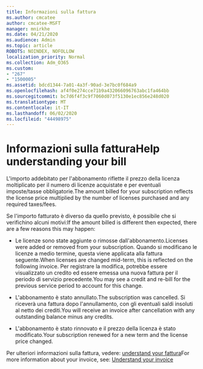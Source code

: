 ```yaml
---
title: Informazioni sulla fattura
ms.author: cmcatee
author: cmcatee-MSFT
manager: mnirkhe
ms.date: 04/21/2020
ms.audience: Admin
ms.topic: article
ROBOTS: NOINDEX, NOFOLLOW
localization_priority: Normal
ms.collection: Adm_O365
ms.custom:
- "267"
- "1500005"
ms.assetid: bdcd1344-7a01-4a3f-90ad-3e7bc0f684a9
ms.openlocfilehash: af4f0e274cce71b9a432066096763abc1fa464bb
ms.sourcegitcommit: bc7d6f4f3c9f7060d073f5130e1ec856e248d020
ms.translationtype: MT
ms.contentlocale: it-IT
ms.lasthandoff: 06/02/2020
ms.locfileid: "44498975"
---
```

# <a name="help-understanding-your-bill"></a><span data-ttu-id="058cd-102">Informazioni sulla fattura</span><span class="sxs-lookup"><span data-stu-id="058cd-102">Help understanding your bill</span></span>

<span data-ttu-id="058cd-103">L'importo addebitato per l'abbonamento riflette il prezzo della licenza moltiplicato per il numero di licenze acquistate e per eventuali imposte/tasse obbligatorie.</span><span class="sxs-lookup"><span data-stu-id="058cd-103">The amount billed for your subscription reflects the license price multiplied by the number of licenses purchased and any required taxes/fees.</span></span>
  
<span data-ttu-id="058cd-104">Se l'importo fatturato è diverso da quello previsto, è possibile che si verifichino alcuni motivi:</span><span class="sxs-lookup"><span data-stu-id="058cd-104">If the amount billed is different then expected, there are a few reasons this may happen:</span></span>
  
- <span data-ttu-id="058cd-105">Le licenze sono state aggiunte o rimosse dall'abbonamento.</span><span class="sxs-lookup"><span data-stu-id="058cd-105">Licenses were added or removed from your subscription.</span></span> <span data-ttu-id="058cd-106">Quando si modificano le licenze a medio termine, questa viene applicata alla fattura seguente.</span><span class="sxs-lookup"><span data-stu-id="058cd-106">When licenses are changed mid-term, this is reflected on the following invoice.</span></span> <span data-ttu-id="058cd-107">Per registrare la modifica, potrebbe essere visualizzato un credito ed essere emessa una nuova fattura per il periodo di servizio precedente.</span><span class="sxs-lookup"><span data-stu-id="058cd-107">You may see a credit and re-bill for the previous service period to account for this change.</span></span>

- <span data-ttu-id="058cd-108">L'abbonamento è stato annullato.</span><span class="sxs-lookup"><span data-stu-id="058cd-108">The subscription was cancelled.</span></span> <span data-ttu-id="058cd-109">Si riceverà una fattura dopo l'annullamento, con gli eventuali saldi insoluti al netto dei crediti.</span><span class="sxs-lookup"><span data-stu-id="058cd-109">You will receive an invoice after cancellation with any outstanding balance minus any credits.</span></span>

- <span data-ttu-id="058cd-110">L'abbonamento è stato rinnovato e il prezzo della licenza è stato modificato.</span><span class="sxs-lookup"><span data-stu-id="058cd-110">Your subscription renewed for a new term and the license price changed.</span></span>

<span data-ttu-id="058cd-111">Per ulteriori informazioni sulla fattura, vedere: [understand your fattura](https://docs.microsoft.com/microsoft-365/commerce/billing-and-payments/understand-your-invoice2)</span><span class="sxs-lookup"><span data-stu-id="058cd-111">For more information about your invoice, see: [Understand your invoice](https://docs.microsoft.com/microsoft-365/commerce/billing-and-payments/understand-your-invoice2)</span></span>
